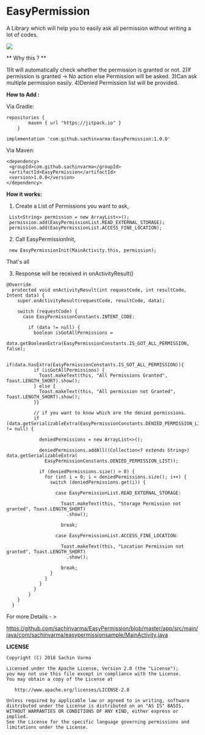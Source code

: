 # EasyPermission

A Library which will help you to easily ask all permission without writing a lot of codes.

![](https://github.com/sachinvarma/EasyPermission/blob/master/Art/demo.gif)

** Why this ? **

1)It will automatically check whether the permission is granted or not.
2)If permission is granted -> No action else Permission will be asked.
3)Can ask multiple permission easily.
4)Denied Permission list will be provided.

**How to Add :**

Via Gradle:

```
repositories {
        maven { url "https://jitpack.io" }
    }
```
```
implementation 'com.github.sachinvarma:EasyPermission:1.0.0'
```

Via Maven:

```
<dependency>
 <groupId>com.github.sachinvarma</groupId>
 <artifactId>EasyPermission</artifactId>
 <version>1.0.0</version>
</dependency> 
```

**How it works:**

1) Create a List of Permissions you want to ask,

```
 List<String> permission = new ArrayList<>();
 permission.add(EasyPermissionList.READ_EXTERNAL_STORAGE);
 permission.add(EasyPermissionList.ACCESS_FINE_LOCATION);
```
2) Call EasyPermissionInit,

```
 new EasyPermissionInit(MainActivity.this, permission);
``` 
That's all

3) Response will be received in onActivityResult()

```
@Override
  protected void onActivityResult(int requestCode, int resultCode, Intent data) {
    super.onActivityResult(requestCode, resultCode, data);

    switch (requestCode) {
      case EasyPermissionConstants.INTENT_CODE:

        if (data != null) {
          boolean isGotAllPermissions =
            data.getBooleanExtra(EasyPermissionConstants.IS_GOT_ALL_PERMISSION, false);

          if(data.hasExtra(EasyPermissionConstants.IS_GOT_ALL_PERMISSION)){
          if (isGotAllPermissions) {
            Toast.makeText(this, "All Permissions Granted", Toast.LENGTH_SHORT).show();
          } else {
            Toast.makeText(this, "All permission not Granted", Toast.LENGTH_SHORT).show();
          }}

          // if you want to know which are the denied permissions.
          if (data.getSerializableExtra(EasyPermissionConstants.DENIED_PERMISSION_LIST) != null) {

            deniedPermissions = new ArrayList<>();

            deniedPermissions.addAll((Collection<? extends String>) data.getSerializableExtra(
              EasyPermissionConstants.DENIED_PERMISSION_LIST));

            if (deniedPermissions.size() > 0) {
              for (int i = 0; i < deniedPermissions.size(); i++) {
                switch (deniedPermissions.get(i)) {

                  case EasyPermissionList.READ_EXTERNAL_STORAGE:

                    Toast.makeText(this, "Storage Permission not granted", Toast.LENGTH_SHORT)
                      .show();

                    break;

                  case EasyPermissionList.ACCESS_FINE_LOCATION:

                    Toast.makeText(this, "Location Permission not granted", Toast.LENGTH_SHORT)
                      .show();

                    break;
                }
              }
            }
          }
        }
    }
  }
  ```
  
  For more Details - > 

https://github.com/sachinvarma/EasyPermission/blob/master/app/src/main/java/com/sachinvarma/easypermissionsample/MainActivity.java

**LICENSE**
```
Copyright (C) 2018 Sachin Varma

Licensed under the Apache License, Version 2.0 (the "License");
you may not use this file except in compliance with the License.
You may obtain a copy of the License at

   http://www.apache.org/licenses/LICENSE-2.0

Unless required by applicable law or agreed to in writing, software
distributed under the License is distributed on an "AS IS" BASIS,
WITHOUT WARRANTIES OR CONDITIONS OF ANY KIND, either express or implied.
See the License for the specific language governing permissions and
limitations under the License.

```
